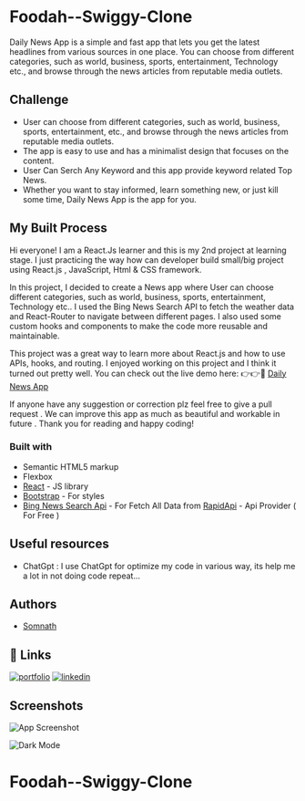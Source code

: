 
# Foodah--Swiggy-Clone

Daily News App is a simple and fast app that lets you get the latest headlines from various sources in one place. You can choose from different categories, such as world, business, sports, entertainment, Technology etc., and browse through the news articles from reputable media outlets.

## Challenge
- User can choose from different categories, such as world, business, sports, entertainment, etc., and browse through the news articles from reputable media outlets.
- The app is easy to use and has a minimalist design that focuses on the content.
- User Can Serch Any Keyword and this app provide keyword related Top News.
- Whether you want to stay informed, learn something new, or just kill some time, Daily News App is the app for you.
## My Built Process


Hi everyone! I am a React.Js learner and this is my 2nd project at learning stage. I just practicing the way how can developer build small/big project using React.js , JavaScript, Html & CSS framework.

In this project, I decided to create a News app where User can choose  different categories, such as world, business, sports, entertainment, Technology etc.. I used the Bing News Search API to fetch the weather data and React-Router to navigate between different pages. I also used some custom hooks and components to make the code more reusable and maintainable.

This project was a great way to learn more about React.js and how to use APIs, hooks, and routing. I enjoyed working on this project and I think it turned out pretty well. You can check out the live demo here: 👉👉👊 [Daily News App](https://reactjs.org/)

If anyone have any suggestion or correction plz feel free to give a pull request . We can improve this app as much as beautiful and workable in future . Thank you for reading and happy coding!
### Built with

- Semantic HTML5 markup
- Flexbox
- [React](https://reactjs.org/) - JS library
- [Bootstrap](https://getbootstrap.com/) - For styles
- [Bing News Search Api](https://rapidapi.com/microsoft-azure-org-microsoft-cognitive-services/api/bing-news-search1/) - For Fetch All Data from [RapidApi](https://rapidapi.com/) - Api Provider ( For Free )

## Useful resources
- ChatGpt : I use ChatGpt for optimize my code in various way, its help me a lot in not doing code repeat...
## Authors

- [Somnath](https://github.com/SomnathBhunia-dev)


## 🔗 Links
[![portfolio](https://img.shields.io/badge/my_portfolio-000?style=for-the-badge&logo=ko-fi&logoColor=white)](https://github.com/SomnathBhunia-dev)
[![linkedin](https://img.shields.io/badge/linkedin-0A66C2?style=for-the-badge&logo=linkedin&logoColor=white)](https://www.linkedin.com/in/somnath-bhunia-web-developer)


## Screenshots

![App Screenshot](https://user-images.githubusercontent.com/114075731/228539097-ce6bf818-aa1f-4c44-9b20-47cd81d11f73.png)


![Dark Mode ](https://user-images.githubusercontent.com/114075731/228539416-c94cf239-d454-49ef-86ab-ecb34c6cc245.png)
# Foodah--Swiggy-Clone
